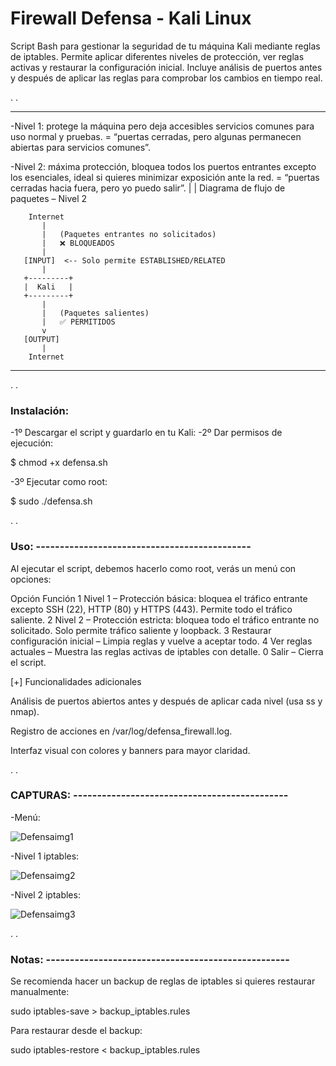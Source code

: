 # Firewall Defensa - Kali Linux

Script Bash para gestionar la seguridad de tu máquina Kali mediante reglas de iptables. Permite aplicar diferentes niveles de protección, ver reglas activas y restaurar la configuración inicial. Incluye análisis de puertos antes y después de aplicar las reglas para comprobar los cambios en tiempo real.

.
.

-----------------------------------------------

-Nivel 1: protege la máquina pero deja accesibles servicios comunes para uso normal y pruebas.
= “puertas cerradas, pero algunas permanecen abiertas para servicios comunes”.


-Nivel 2: máxima protección, bloquea todos los puertos entrantes excepto los esenciales, ideal si quieres minimizar exposición ante la red.
= “puertas cerradas hacia fuera, pero yo puedo salir”.
|
|
Diagrama de flujo de paquetes – Nivel 2

        Internet
           |
           |   (Paquetes entrantes no solicitados)
           |   ❌ BLOQUEADOS
           |
       [INPUT]  <-- Solo permite ESTABLISHED/RELATED
           |
       +---------+
       |  Kali   |
       +---------+
           |
           |   (Paquetes salientes)
           |   ✅ PERMITIDOS
           v
       [OUTPUT]
           |
        Internet


------------------------------------------------------

.
.

### Instalación:

-1º Descargar el script y guardarlo en tu Kali:
-2º Dar permisos de ejecución:

$ chmod +x defensa.sh



-3º Ejecutar como root:

$ sudo ./defensa.sh

.
.

### Uso: ---------------------------------------------

Al ejecutar el script, debemos hacerlo como root, verás un menú con opciones:

Opción	Función
1	Nivel 1 – Protección básica: bloquea el tráfico entrante excepto SSH (22), HTTP (80) y HTTPS (443). Permite todo el tráfico saliente.
2	Nivel 2 – Protección estricta: bloquea todo el tráfico entrante no solicitado. Solo permite tráfico saliente y loopback.
3	Restaurar configuración inicial – Limpia reglas y vuelve a aceptar todo.
4	Ver reglas actuales – Muestra las reglas activas de iptables con detalle.
0	Salir – Cierra el script.

[+] Funcionalidades adicionales

Análisis de puertos abiertos antes y después de aplicar cada nivel (usa ss y nmap).

Registro de acciones en /var/log/defensa_firewall.log.

Interfaz visual con colores y banners para mayor claridad.

.
.

### CAPTURAS: ---------------------------------------------

-Menú:

![Defensaimg1](https://github.com/user-attachments/assets/e696242e-fc36-4512-a7aa-2e01f4d7f7ed)

-Nivel 1 iptables:

![Defensaimg2](https://github.com/user-attachments/assets/7ca8f315-c26d-487d-8ecf-8632a20394ea)


-Nivel 2 iptables:

![Defensaimg3](https://github.com/user-attachments/assets/927f85b6-d77c-4234-8686-79f5b497fbdf)

.
.

### Notas: ---------------------------------------------------

Se recomienda hacer un backup de reglas de iptables si quieres restaurar manualmente:

sudo iptables-save > backup_iptables.rules


Para restaurar desde el backup:

sudo iptables-restore < backup_iptables.rules




